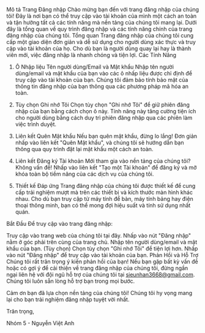 Mô tả Trang Đăng nhập
Chào mừng bạn đến với trang đăng nhập của chúng tôi! Đây là nơi bạn có thể truy cập vào tài khoản của mình một cách an toàn và tận hưởng tất cả các tính năng mà nền tảng của chúng tôi mang lại. Dưới đây là tổng quan về quy trình đăng nhập và các tính năng chính của trang đăng nhập của chúng tôi.
Tổng quan
Trang đăng nhập của chúng tôi cung cấp một giao diện đơn giản và dễ sử dụng cho người dùng xác thực và truy cập vào tài khoản của họ. Cho dù bạn là người dùng quay lại hay là thành viên mới, việc đăng nhập là nhanh chóng và tiện lợi.
Các Tính Năng
1. Ô Nhập liệu Tên người dùng/Email và Mật khẩu
Nhập tên người dùng/email và mật khẩu của bạn vào các ô nhấp liệu được chỉ định để truy cập vào tài khoản của bạn. Chúng tôi đảm bảo tính bảo mật của thông tin đăng nhập của bạn thông qua các phương pháp mã hóa an toàn.
2. Tùy chọn Ghi nhớ Tôi
Chọn tùy chọn "Ghi nhớ Tôi" để giữ phiên đăng nhập của bạn bằng cách chọn ô này. Tính năng này tăng cường tiện ích cho người dùng bằng cách duy trì phiên đăng nhập qua các phiên làm việc trình duyệt.

3. Liên kết Quên Mật khẩu
Nếu bạn quên mật khẩu, đừng lo lắng! Đơn giản nhấp vào liên kết "Quên Mật khẩu", và chúng tôi sẽ hướng dẫn bạn thông qua quy trình đặt lại mật khẩu một cách an toàn.

4. Liên kết Đăng ký Tài khoản
Mới tham gia vào nền tảng của chúng tôi? Không vấn đề! Nhấp vào liên kết "Tạo một Tài khoản" để đăng ký và mở khóa toàn bộ tiềm năng của các dịch vụ của chúng tôi.

5. Thiết kế Đáp ứng
Trang đăng nhập của chúng tôi được thiết kế để cung cấp trải nghiệm mượt mà trên các thiết bị và kích thước màn hình khác nhau. Cho dù bạn truy cập từ máy tính để bàn, máy tính bảng hay điện thoại thông minh, bạn có thể mong đợi hiệu suất và tính sử dụng nhất quán.

Bắt Đầu
Để truy cập vào trang đăng nhập:

Truy cập vào trang web của chúng tôi tại đây.
Nhấp vào nút "Đăng nhập" nằm ở góc phải trên cùng của trang chủ.
Nhập tên người dùng/email và mật khẩu của bạn.
(Tùy chọn) Chọn tùy chọn "Ghi nhớ Tôi" để tiện lợi hơn.
Nhấp vào nút "Đăng nhập" để truy cập vào tài khoản của bạn.
Phản Hồi và Hỗ Trợ
Chúng tôi rất trân trọng ý kiến phản hồi của bạn! Nếu bạn gặp bất kỳ vấn đề hoặc có gợi ý để cải thiện về trang đăng nhập của chúng tôi, đừng ngần ngại liên hệ với đội ngũ hỗ trợ của chúng tôi tại sieunhan3668@gmail.com. Chúng tôi luôn sẵn lòng hỗ trợ bạn trong mọi bước.

Cảm ơn bạn đã lựa chọn nền tảng của chúng tôi! Chúng tôi hy vọng mang lại cho bạn trải nghiệm đăng nhập tuyệt vời nhất.

Trân trọng,

Nhóm 5 - Nguyễn Việt Anh
